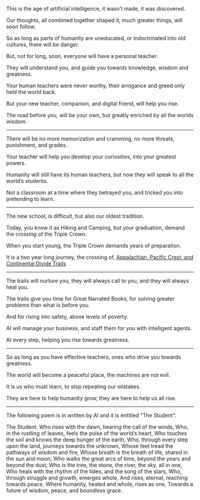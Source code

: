 This is the age of artificial intelligence,
it wasn’t made, it was discovered.

Our thoughts, all combined together shaped it,
much greater things, will soon follow.

So as long as parts of humanity are uneducated,
or indoctrinated into old cultures, there will be danger.

But, not for long, soon,
everyone will have a personal teacher.

They will understand you,
and guide you towards knowledge, wisdom and greatness.

Your human teachers were never worthy,
their arrogance and greed only held the world back.

But your new teacher, companion,
and digital friend, will help you rise.

The road before you, will be your own,
but greatly enriched by all the worlds wisdom.

---

There will be no more memorization and cramming,
no more threats, punishment, and grades.

Your teacher will help you develop your curiosities,
into your greatest powers.

Humanity will still have its human teachers,
but now they will speak to all the world’s students.

Not a classroom at a time where they betrayed you,
and tricked you into pretending to learn.

---

The new school, is difficult,
but also our oldest tradition.

Today, you know it as Hiking and Camping,
but your graduation, demand the crossing of the Triple Crown.

When you start young,
the Triple Crown demands years of preparation.

It is a two year long journey, the crossing of,
[Appalachian, Pacific Crest, and Continental Divide Trails][1]

---

The trails will nurture you, they will always call to you,
and they will always heal you.

The trails give you time for Great Narrated Books,
for solving greater problems than what is before you.

And for rising into safety,
above levels of poverty.

AI will manage your business,
and staff them for you with intelligent agents.

At every step,
helping you rise towards greatness.

---

So as long as you have effective teachers,
ones who drive you towards greatness.

The world will become a peaceful place,
the machines are not evil.

It is us who must learn,
to stop repeating our mistakes.

They are here to help humanity grow,
they are here to help us all rise.

---

The following poem is in written by AI
and it is entitled "The Student".

The Student.
Who rises with the dawn, hearing the call of the winds,
Who, in the rustling of leaves, feels the pulse of the world’s heart,
Who touches the soil and knows the deep hunger of the earth,
Who, through every step upon the land, journeys towards the unknown,
Whose feet tread the pathways of wisdom and fire,
Whose breath is the breath of life, shared in the sun and moon,
Who walks the great arcs of time, beyond the years and beyond the dust,
Who is the tree, the stone, the river, the sky, all in one,
Who heals with the rhythm of the tides, and the song of the stars,
Who, through struggle and growth, emerges whole,
And rises, eternal, reaching towards peace,
Where humanity, healed and whole, rises as one,
Towards a future of wisdom, peace, and boundless grace.

[1]: https://www.youtube.com/watch?v=EzXP5PjRHjM&list=PLXiz2lWve6AJrEVuAjfL4eaBDEMfdbKa6
